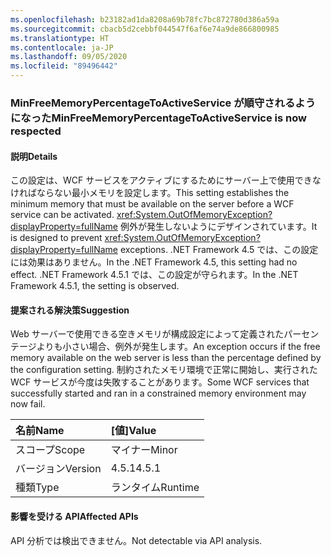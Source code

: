 ```yaml
---
ms.openlocfilehash: b23182ad1da8208a69b78fc7bc872780d386a59a
ms.sourcegitcommit: cbacb5d2cebbf044547f6af6e74a9de866800985
ms.translationtype: HT
ms.contentlocale: ja-JP
ms.lasthandoff: 09/05/2020
ms.locfileid: "89496442"
---
```

### <a name="minfreememorypercentagetoactiveservice-is-now-respected"></a><span data-ttu-id="2d51f-101">MinFreeMemoryPercentageToActiveService が順守されるようになった</span><span class="sxs-lookup"><span data-stu-id="2d51f-101">MinFreeMemoryPercentageToActiveService is now respected</span></span>

#### <a name="details"></a><span data-ttu-id="2d51f-102">説明</span><span class="sxs-lookup"><span data-stu-id="2d51f-102">Details</span></span>

<span data-ttu-id="2d51f-103">この設定は、WCF サービスをアクティブにするためにサーバー上で使用できなければならない最小メモリを設定します。</span><span class="sxs-lookup"><span data-stu-id="2d51f-103">This setting establishes the minimum memory that must be available on the server before a WCF service can be activated.</span></span> <span data-ttu-id="2d51f-104"><xref:System.OutOfMemoryException?displayProperty=fullName> 例外が発生しないようにデザインされています。</span><span class="sxs-lookup"><span data-stu-id="2d51f-104">It is designed to prevent <xref:System.OutOfMemoryException?displayProperty=fullName> exceptions.</span></span> <span data-ttu-id="2d51f-105">.NET Framework 4.5 では、この設定には効果はありません。</span><span class="sxs-lookup"><span data-stu-id="2d51f-105">In the .NET Framework 4.5, this setting had no effect.</span></span> <span data-ttu-id="2d51f-106">.NET Framework 4.5.1 では、この設定が守られます。</span><span class="sxs-lookup"><span data-stu-id="2d51f-106">In the .NET Framework 4.5.1, the setting is observed.</span></span>

#### <a name="suggestion"></a><span data-ttu-id="2d51f-107">提案される解決策</span><span class="sxs-lookup"><span data-stu-id="2d51f-107">Suggestion</span></span>

<span data-ttu-id="2d51f-108">Web サーバーで使用できる空きメモリが構成設定によって定義されたパーセンテージよりも小さい場合、例外が発生します。</span><span class="sxs-lookup"><span data-stu-id="2d51f-108">An exception occurs if the free memory available on the web server is less than the percentage defined by the configuration setting.</span></span> <span data-ttu-id="2d51f-109">制約されたメモリ環境で正常に開始し、実行された WCF サービスが今度は失敗することがあります。</span><span class="sxs-lookup"><span data-stu-id="2d51f-109">Some WCF services that successfully started and ran in a constrained memory environment may now fail.</span></span>

| <span data-ttu-id="2d51f-110">名前</span><span class="sxs-lookup"><span data-stu-id="2d51f-110">Name</span></span>    | <span data-ttu-id="2d51f-111">[値]</span><span class="sxs-lookup"><span data-stu-id="2d51f-111">Value</span></span>       |
|:--------|:------------|
| <span data-ttu-id="2d51f-112">スコープ</span><span class="sxs-lookup"><span data-stu-id="2d51f-112">Scope</span></span>   |<span data-ttu-id="2d51f-113">マイナー</span><span class="sxs-lookup"><span data-stu-id="2d51f-113">Minor</span></span>|
|<span data-ttu-id="2d51f-114">バージョン</span><span class="sxs-lookup"><span data-stu-id="2d51f-114">Version</span></span>|<span data-ttu-id="2d51f-115">4.5.1</span><span class="sxs-lookup"><span data-stu-id="2d51f-115">4.5.1</span></span>|
|<span data-ttu-id="2d51f-116">種類</span><span class="sxs-lookup"><span data-stu-id="2d51f-116">Type</span></span>|<span data-ttu-id="2d51f-117">ランタイム</span><span class="sxs-lookup"><span data-stu-id="2d51f-117">Runtime</span></span>|

#### <a name="affected-apis"></a><span data-ttu-id="2d51f-118">影響を受ける API</span><span class="sxs-lookup"><span data-stu-id="2d51f-118">Affected APIs</span></span>

<span data-ttu-id="2d51f-119">API 分析では検出できません。</span><span class="sxs-lookup"><span data-stu-id="2d51f-119">Not detectable via API analysis.</span></span>

<!--

#### Affected APIs

Not detectable via API analysis.

-->
